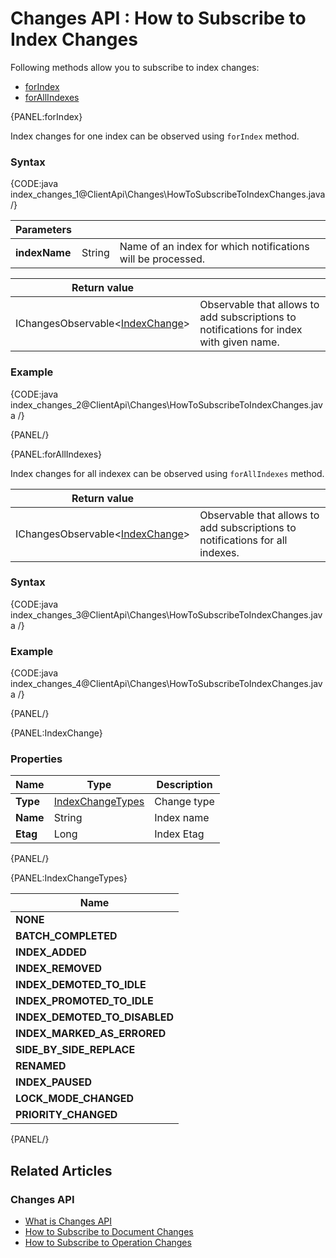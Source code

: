 # Changes API : How to Subscribe to Index Changes

Following methods allow you to subscribe to index changes:

- [forIndex](../../client-api/changes/how-to-subscribe-to-index-changes#forindex)
- [forAllIndexes](../../client-api/changes/how-to-subscribe-to-index-changes#forallindexes)

{PANEL:forIndex}

Index changes for one index can be observed using `forIndex` method.

### Syntax

{CODE:java index_changes_1@ClientApi\Changes\HowToSubscribeToIndexChanges.java /}

| Parameters | | |
| ------------- | ------------- | ----- |
| **indexName** | String | Name of an index for which notifications will be processed. |

| Return value | |
| ------------- | ----- |
| IChangesObservable<[IndexChange](../../client-api/changes/how-to-subscribe-to-index-changes#indexchange)> | Observable that allows to add subscriptions to notifications for index with given name. |

### Example

{CODE:java index_changes_2@ClientApi\Changes\HowToSubscribeToIndexChanges.java /}

{PANEL/}

{PANEL:forAllIndexes}

Index changes for all indexex can be observed using `forAllIndexes` method.

| Return value | |
| ------------- | ----- |
| IChangesObservable<[IndexChange](../../client-api/changes/how-to-subscribe-to-index-changes#indexchange)> | Observable that allows to add subscriptions to notifications for all indexes. |

### Syntax

{CODE:java index_changes_3@ClientApi\Changes\HowToSubscribeToIndexChanges.java /}

### Example

{CODE:java index_changes_4@ClientApi\Changes\HowToSubscribeToIndexChanges.java /}

{PANEL/}

{PANEL:IndexChange}

### Properties

| Name | Type | Description |
| ------------- | ------------- | ----- |
| **Type** | [IndexChangeTypes](../../client-api/changes/how-to-subscribe-to-index-changes#indexchangetypes) | Change type |
| **Name** | String | Index name |
| **Etag** | Long | Index Etag |

{PANEL/}

{PANEL:IndexChangeTypes}

| Name |
| ---- |
| **NONE** |
| **BATCH_COMPLETED** |
| **INDEX_ADDED** |
| **INDEX_REMOVED** |
| **INDEX_DEMOTED_TO_IDLE** |
| **INDEX_PROMOTED_TO_IDLE** |
| **INDEX_DEMOTED_TO_DISABLED** |
| **INDEX_MARKED_AS_ERRORED** |
| **SIDE_BY_SIDE_REPLACE** |
| **RENAMED** |
| **INDEX_PAUSED** |
| **LOCK_MODE_CHANGED** |
| **PRIORITY_CHANGED** |

{PANEL/}

## Related Articles

### Changes API

- [What is Changes API](../../client-api/changes/what-is-changes-api)
- [How to Subscribe to Document Changes](../../client-api/changes/what-is-changes-api)
- [How to Subscribe to Operation Changes](../../client-api/changes/how-to-subscribe-to-operation-changes)
